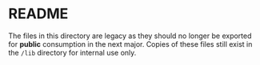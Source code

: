 # README

The files in this directory are legacy as they should no longer be exported for **public** consumption in the next major. Copies of these files still exist in the `/lib` directory for internal use only.
